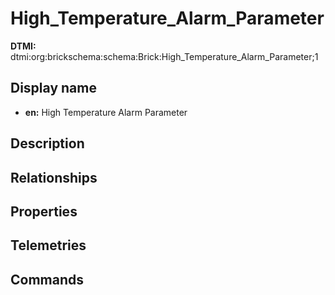 # High_Temperature_Alarm_Parameter
**DTMI:** dtmi:org:brickschema:schema:Brick:High_Temperature_Alarm_Parameter;1
## Display name
- **en:** High Temperature Alarm Parameter
## Description
## Relationships
## Properties
## Telemetries
## Commands
